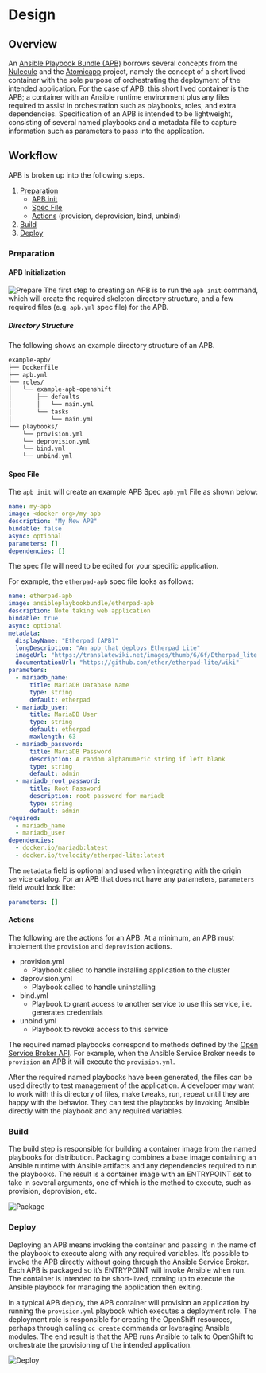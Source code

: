 # Design

## Overview
An [Ansible Playbook Bundle (APB)](https://github.com/fusor/ansible-playbook-bundle)
borrows several concepts from the [Nulecule](https://github.com/projectatomic/nulecule)
and the [Atomicapp](http://www.projectatomic.io/docs/atomicapp/) project, namely the concept of a short
lived container with the sole purpose of orchestrating the deployment of the intended application. For the case
of APB, this short lived container is the APB; a container with an Ansible runtime environment
plus any files required to assist in orchestration such as playbooks, roles, and extra dependencies.
Specification of an APB is intended to be lightweight, consisting of several named playbooks and a
metadata file to capture information such as parameters to pass into the application.

## Workflow
APB is broken up into the following steps.

  1. [Preparation](#preparation)
     * [APB init](#apb-initialization)
     * [Spec File](#spec-file)
     * [Actions](#actions) (provision, deprovision, bind, unbind)
  1. [Build](#build)
  1. [Deploy](#deploy)

### Preparation

#### APB Initialization
![Prepare](images/apb-prepare.png)
The first step to creating an APB is to run the `apb init` command, which will create the required skeleton directory structure, and a few required files (e.g. `apb.yml` spec file) for the APB.

##### Directory Structure
The following shows an example directory structure of an APB.
```bash
example-apb/
├── Dockerfile
├── apb.yml
└── roles/
│   └── example-apb-openshift
│       ├── defaults
│       │   └── main.yml
│       └── tasks
│           └── main.yml
└── playbooks/
    └── provision.yml
    └── deprovision.yml
    └── bind.yml
    └── unbind.yml
```

#### Spec File

The `apb init` will create an example APB Spec `apb.yml` File as shown below:
```yml
name: my-apb
image: <docker-org>/my-apb
description: "My New APB"
bindable: false
async: optional
parameters: []
dependencies: []
```
The spec file will need to be edited for your specific application.

For example, the `etherpad-apb` spec file looks as follows:
```yml
name: etherpad-apb
image: ansibleplaybookbundle/etherpad-apb
description: Note taking web application
bindable: true
async: optional
metadata:
  displayName: "Etherpad (APB)"
  longDescription: "An apb that deploys Etherpad Lite"
  imageUrl: "https://translatewiki.net/images/thumb/6/6f/Etherpad_lite.svg/200px-Etherpad_lite.svg.png"
  documentationUrl: "https://github.com/ether/etherpad-lite/wiki"
parameters:
  - mariadb_name:
      title: MariaDB Database Name
      type: string
      default: etherpad
  - mariadb_user:
      title: MariaDB User
      type: string
      default: etherpad
      maxlength: 63
  - mariadb_password:
      title: MariaDB Password
      description: A random alphanumeric string if left blank
      type: string
      default: admin
  - mariadb_root_password:
      title: Root Password
      description: root password for mariadb 
      type: string
      default: admin
required:
  - mariadb_name
  - mariadb_user
dependencies:
  - docker.io/mariadb:latest
  - docker.io/tvelocity/etherpad-lite:latest
```

The `metadata` field is optional and used when integrating with the origin service catalog.
For an APB that does not have any parameters, `parameters` field would look like:
```yml
parameters: []
```

#### Actions
The following are the actions for an APB. At a minimum, an APB must implement the `provision` and `deprovision` actions.
 * provision.yml
   * Playbook called to handle installing application to the cluster
 * deprovision.yml
   * Playbook called to handle uninstalling
 * bind.yml
   * Playbook to grant access to another service to use this service, i.e. generates credentials
 * unbind.yml
   * Playbook to revoke access to this service

The required named playbooks correspond to methods defined by the [Open Service Broker API](https://github.com/openservicebrokerapi/servicebroker). For example, when the
Ansible Service Broker needs to `provision` an APB it will execute the `provision.yml`.

After the required named playbooks have been generated, the files can be used directly to test management of the
application. A developer may want to work with this directory of files, make tweaks, run, repeat until they are
happy with the behavior. They can test the playbooks by invoking Ansible directly with the playbook and any
required variables.

### Build
The build step is responsible for building a container image from the named playbooks for distribution.
Packaging combines a base image containing an Ansible runtime with Ansible artifacts and any dependencies required
to run the playbooks. The result is a container image with an ENTRYPOINT set to take in several arguments, one of
which is the method to execute, such as provision, deprovision, etc.

![Package](images/apb-package.png)

### Deploy
Deploying an APB means invoking the container and passing in the name of the playbook to execute along with any
required variables. It’s possible to invoke the APB directly without going through the Ansible Service Broker.
Each APB is packaged so it’s ENTRYPOINT will invoke Ansible when run. The container is intended to be short-lived,
coming up to execute the Ansible playbook for managing the application then exiting.

In a typical APB deploy, the APB container will provision an application by running the `provision.yml` playbook
 which executes a deployment role. The deployment role is responsible for creating the OpenShift resources,
 perhaps through calling `oc create` commands or leveraging Ansible modules. The end result is that the APB runs
 Ansible to talk to OpenShift to orchestrate the provisioning of the intended application.

![Deploy](images/apb-deploy.png)
